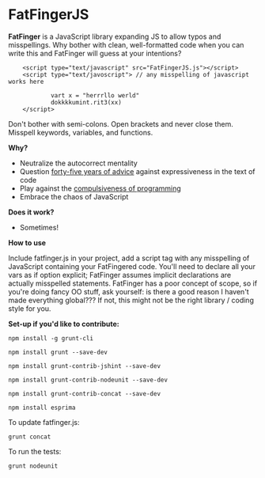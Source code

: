 # FatFingerJS

**FatFinger** is a JavaScript library expanding JS to allow typos and
misspellings. Why bother with clean, well-formatted code when you 
can write this and FatFinger will guess at your intentions?

~~~
    <script type="text/javascript" src="FatFingerJS.js"></script>   
    <script type="text/javoscript"> // any misspelling of javascript works here

            vart x = "herrrllo werld"
            dokkkkumint.rit3(xx)
    </script>
~~~

Don't bother with semi-colons. Open brackets and never close them. Misspell keywords, variables, and functions.

**Why?**
* Neutralize the autocorrect mentality
* Question [forty-five years of advice](https://www.cs.utexas.edu/~EWD/transcriptions/EWD03xx/EWD340.html) against expressiveness in the text of code
* Play against the [compulsiveness of programming](https://www.sac.edu/AcademicProgs/Business/ComputerScience/Pages/Hester_James/HACKER.htm)
* Embrace the chaos of JavaScript

**Does it work?**
* Sometimes!

**How to use**

Include fatfinger.js in your project, add a script tag with any misspelling of JavaScript containing your FatFingered code. You'll need to declare all your vars as if option explicit; FatFinger assumes implicit declarations are actually misspelled statements. FatFinger has a poor concept of scope, so if you're doing fancy OO stuff, ask yourself: is there a good reason I haven't made everything global??? If not, this might not be the right library / coding style for you.

**Set-up if you'd like to contribute:**

~~~
npm install -g grunt-cli

npm install grunt --save-dev

npm install grunt-contrib-jshint --save-dev

npm install grunt-contrib-nodeunit --save-dev

npm install grunt-contrib-concat --save-dev

npm install esprima
~~~


To update fatfinger.js:
~~~
grunt concat
~~~

To run the tests:
~~~
grunt nodeunit
~~~
